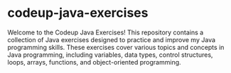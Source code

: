 # codeup-java-exercises

Welcome to the Codeup Java Exercises! This repository contains a collection of Java exercises designed to practice and improve my Java programming skills. These exercises cover various topics and concepts in Java programming, including variables, data types, control structures, loops, arrays, functions, and object-oriented programming.